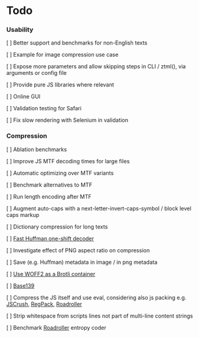# Todo


### Usability

[ ] Better support and benchmarks for non-English texts

[ ] Example for image compression use case

[ ] Expose more parameters and allow skipping steps in CLI / ztml(), via arguments or config file

[ ] Provide pure JS libraries where relevant

[ ] Online GUI

[ ] Validation testing for Safari

[ ] Fix slow rendering with Selenium in validation

### Compression

[ ] Ablation benchmarks

[ ] Improve JS MTF decoding times for large files

[ ] Automatic optimizing over MTF variants

[ ] Benchmark alternatives to MTF 

[ ] Run length encoding after MTF

[ ] Augment auto-caps with a next-letter-invert-caps-symbol / block level caps markup

[ ] Dictionary compression for long texts

[ ] [Fast Huffman one-shift decoder](https://researchgate.net/publication/3159499_On_the_implementation_of_minimum_redundancy_prefix_codes)

[ ] Investigate effect of PNG aspect ratio on compression

[ ] Save (e.g. Huffman) metadata in image / in png metadata

[ ] [Use WOFF2 as a Brotli container](https://github.com/lifthrasiir/roadroller/issues/9#issuecomment-905580540)

[ ] [Base139](https://github.com/kevinAlbs/Base122/issues/3#issuecomment-263787763)

[ ] Compress the JS itself and use eval, considering also js packing e.g. [JSCrush](https://iteral.com/jscrush), [RegPack](https://siorki.github.io/regPack), [Roadroller](https://lifthrasiir.github.io/roadroller) 

[ ] Strip whitespace from scripts lines not part of multi-line content strings

[ ] Benchmark [Roadroller](https://lifthrasiir.github.io/roadroller) entropy coder
